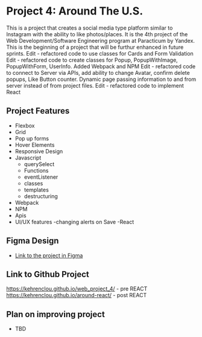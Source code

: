 # Project 4: Around The U.S.

This is a project that creates a social media type platform similar to Instagram with the ability to like photos/places. It is the 4th project of the Web Development/Software Engineering program at Paracticum by Yandex. This is the beginning of a project that will be furthur enhanced in future sprints.
Edit - refactored code to use classes for Cards and Form Validation
Edit - refactored code to create classes for Popup, PopupWithImage, PopupWithForm, UserInfo. Added Webpack and NPM
Edit - refactored code to connect to Server via APIs, add ability to change Avatar, confirm delete popups, Like Button counter. Dynamic page passing information to and from server instead of from project files.
Edit - refactored code to implement React

## Project Features

- Flexbox
- Grid
- Pop up forms
- Hover Elements
- Responsive Design
- Javascript
  - querySelect
  - Functions
  - eventListener
  - classes
  - templates
  - destructuring
- Webpack
- NPM
- Apis
- UI/UX features
  -changing alerts on Save
-React

## Figma Design

- [Link to the project in Figma](https://www.figma.com/file/SurN1jaeEQIhuZEDMhmWWf/Sprint-4-Around-The-U.S.-desktop-mobile?node-id=0%3A1)

## Link to Github Project

https://kehrenclou.github.io/web_project_4/ - pre REACT
https://kehrenclou.github.io/around-react/ - post REACT

## Plan on improving project

- TBD
